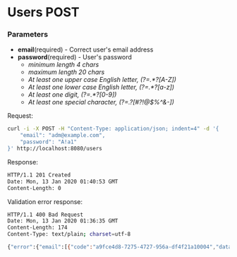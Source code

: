 # Users POST

### Parameters 
- **email**(required) - Correct user's email address
- **password**(required) - User's password
    - _minimum length 4 chars_  
    - _maximum length 20 chars_  
    - _At least one upper case English letter, (?=.*?[A-Z])_
    - _At least one lower case English letter, (?=.*?[a-z])_
    - _At least one digit, (?=.*?[0-9])_
    - _At least one special character, (?=.*?[#?!@$%^&*-])_

Request:
```bash
curl -i -X POST -H "Content-Type: application/json; indent=4" -d '{
    "email": "adm@example.com",
    "password": "A!a1"
}' http://localhost:8080/users
```

Response:
```bash
HTTP/1.1 201 Created
Date: Mon, 13 Jan 2020 01:40:53 GMT
Content-Length: 0
```

Validation error response:
```bash
HTTP/1.1 400 Bad Request
Date: Mon, 13 Jan 2020 01:36:35 GMT
Content-Length: 174
Content-Type: text/plain; charset=utf-8

{"error":{"email":[{"code":"a9fce4d8-7275-4727-956a-df4f21a10004","data":{"value":"admexample.com"},"message":"This value 'admexample.com' is not a valid email address."}]}}
```